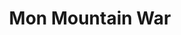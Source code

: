 ---
pid: RS42
title: Mon Mountain War
location_transcription: Greys Ferry ave
zipcode: 
outside_phl: 
neighborhood: 
age: '11'
age_range: 6-13
instagram: 
image_file_name: RS_42.jpg
proposal_transcription: 
topic: Culture
topic_summary: '0'
type: Other No Form,Image
keywords_other: 
credit: 
image_labels: 
twitter: 
facebook: 
permalink: "/monuments/rs42/"
layout: item-page
---